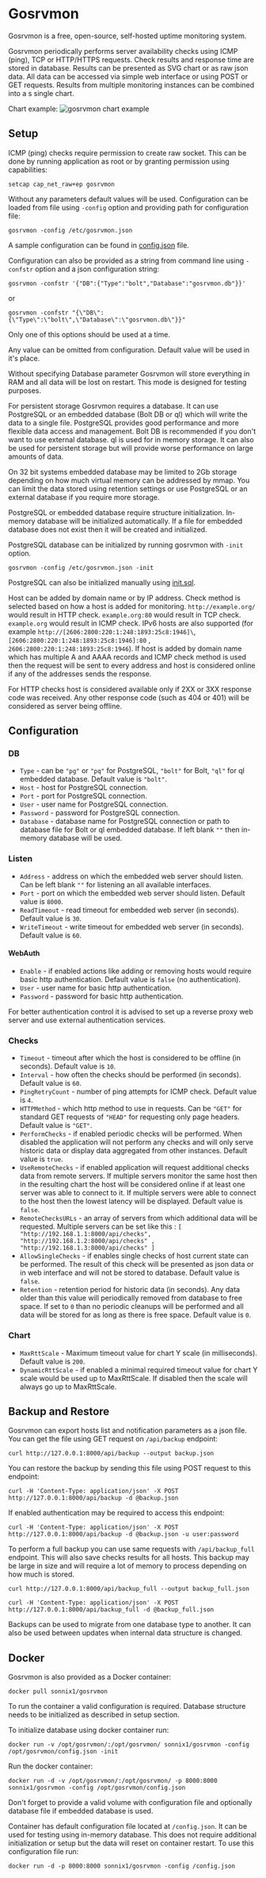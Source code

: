 # Gosrvmon

Gosrvmon is a free, open-source, self-hosted uptime monitoring system.

Gosrvmon periodically performs server availability checks using ICMP (ping), TCP or HTTP/HTTPS requests. Check results and response time are stored in database. Results can be presented as SVG chart or as raw json data. All data can be accessed via simple web interface or using POST or GET requests. Results from multiple monitoring instances can be combined into a s single chart.

Chart example:
![gosrvmon chart example](chart.svg)

## Setup

ICMP (ping) checks require permission to create raw socket. This can be done by running application as root or by granting permission using capabilities:

```
setcap cap_net_raw+ep gosrvmon
```

Without any parameters default values will be used. Configuration can be loaded from file using `-config` option and providing path for configuration file:

```
gosrvmon -config /etc/gosrvmon.json
```

A sample configuration can be found in [config.json](config.json) file.

Configuration can also be provided as a string from command line using `-confstr` option and a json configuration string:

```
gosrvmon -confstr '{"DB":{"Type":"bolt","Database":"gosrvmon.db"}}'
```

or

```
gosrvmon -confstr "{\"DB\":{\"Type\":\"bolt\",\"Database\":\"gosrvmon.db\"}}"
```

Only one of this options should be used at a time.

Any value can be omitted from configuration. Default value will be used in it's place.

Without specifying Database parameter Gosrvmon will store everything in RAM and all data will be lost on restart. This mode is designed for testing purposes.

For persistent storage Gosrvmon requires a database. It can use PostgreSQL or an embedded database (Bolt DB or ql) which will write the data to a single file.
PostgreSQL provides good performance and more flexible data access and management.
Bolt DB is recommended if you don't want to use external database.
ql is used for in memory storage. It can also be used for persistent storage but will provide worse performance on large amounts of data.

On 32 bit systems embedded database may be limited to 2Gb storage depending on how much virtual memory can be addressed by mmap. You can limit the data stored using retention settings or use PostgreSQL or an external database if you require more storage.

PostgreSQL or embedded database require structure initialization. In-memory database will be initialized automatically. If a file for embedded database does not exist then it will be created and initialized. 

PostgreSQL database can be initialized by running  gosrvmon with `-init` option.

```
gosrvmon -config /etc/gosrvmon.json -init
```

PostgreSQL can also be initialized manually using [init.sql](init.sql).

Host can be added by domain name or by IP address. Check method is selected based on how a host is added for monitoring. `http://example.org/` would result in HTTP check. `example.org:80` would result in TCP check. `example.org` would result in ICMP check. IPv6 hosts are also supported (for example `http://[2606:2800:220:1:248:1893:25c8:1946]\`, `[2606:2800:220:1:248:1893:25c8:1946]:80` , `2606:2800:220:1:248:1893:25c8:1946`). If host is added by domain name which has multiple A and AAAA records and ICMP check method is used then the request will be sent to every address and host is considered online if any of the addresses sends the response.

For HTTP checks host is considered available only if 2XX or 3XX response code was received. Any other response code (such as 404 or 401) will be considered as server being offline.

## Configuration

### DB
 * `Type` - can be `"pg"` or `"pq"` for PostgreSQL, `"bolt"` for Bolt, `"ql"` for ql embedded database. Default value is `"bolt"`.
 * `Host` - host for PostgreSQL connection.
 * `Port` - port for PostgreSQL connection.
 * `User` - user name for PostgreSQL connection.
 * `Password` - password for PostgreSQL connection.
 * `Database` - database name for PostgreSQL connection or path to database file for Bolt or ql embedded database. If left blank `""` then in-memory database will be used.
 
### Listen
 * `Address` - address on which the embedded web server should listen. Can be left blank `""` for listening an all available interfaces.
 * `Port` - port on which the embedded web server should listen. Default value is `8000`.
 * `ReadTimeout` - read timeout for embedded web server (in seconds). Default value is `30`.
 * `WriteTimeout` - write timeout for embedded web server (in seconds). Default value is `60`.

#### WebAuth
 * `Enable` - if enabled actions like adding or removing hosts would require basic http authentication. Default value is `false` (no authentication).
 * `User` - user name for basic http authentication.
 * `Password` - password for basic http authentication.

For better authentication control it is advised to set up a reverse proxy web server and use external authentication services.
 
### Checks
 * `Timeout` - timeout after which the host is considered to be offline (in seconds). Default value is `10`.
 * `Interval` - how often the checks should be performed (in seconds). Default value is `60`.
 * `PingRetryCount` - number of ping attempts for ICMP check. Default value is `4`.
 * `HTTPMethod` - which http method to use in requests. Can be `"GET"` for standard GET requests of `"HEAD"` for requesting only page headers. Default value is `"GET"`.
 * `PerformChecks` - if enabled periodic checks will be performed. When disabled the application will not perform any checks and will only serve historic data or display data aggregated from other instances. Default value is `true`.
 * `UseRemoteChecks` - if enabled application will request additional checks data from remote servers. If multiple servers monitor the same host then in the resulting chart the host will be considered online if at least one server was able to connect to it. If multiple servers were able to connect to the host then the lowest latency will be displayed. Default value is `false`.
 * `RemoteChecksURLs` - an array of servers from which additional data will be requested. Multiple servers can be set like this : `[ "http://192.168.1.1:8000/api/checks", "http://192.168.1.2:8000/api/checks" , "http://192.168.1.3:8000/api/checks" ]`
 * `AllowSingleChecks` - if enables single checks of host current state can be performed. The result of this check will be presented as json data or in web interface and will not be stored to database. Default value is `false`.
 * `Retention` - retention period for historic data (in seconds). Any data older than this value will periodically removed from database to free space. If set to `0` than no periodic cleanups will be performed and all data will be stored for as long as there is free space. Default value is `0`.

### Chart
 * `MaxRttScale` - Maximum timeout value for chart Y scale (in milliseconds). Default value is `200`.
 * `DynamicRttScale` - if enabled a minimal required timeout value for chart Y scale would be used up to MaxRttScale. If disabled then the scale will always go up to MaxRttScale.

## Backup and Restore

Gosrvmon can export hosts list and notification parameters as a json file. You can get the file using GET request on `/api/backup` endpoint:

```
curl http://127.0.0.1:8000/api/backup --output backup.json
```

You can restore the backup by sending this file using POST request to this endpoint:

```
curl -H 'Content-Type: application/json' -X POST http://127.0.0.1:8000/api/backup -d @backup.json
```

If enabled authentication may be required to access this endpoint:

```
curl -H 'Content-Type: application/json' -X POST http://127.0.0.1:8000/api/backup -d @backup.json -u user:password
```

To perform a full backup you can use same requests with `/api/backup_full` endpoint. This will also save checks results for all hosts.
This backup may be large in size and will require a lot of memory to process depending on how much is stored.

```
curl http://127.0.0.1:8000/api/backup_full --output backup_full.json
```

```
curl -H 'Content-Type: application/json' -X POST http://127.0.0.1:8000/api/backup_full -d @backup_full.json
```

Backups can be used to migrate from one database type to another. It can also be used between updates when internal data structure is changed.

## Docker

Gosrvmon is also provided as a Docker container:

```
docker pull sonnix1/gosrvmon
```

To run the container a valid configuration is required. Database structure needs to be initialized as described in setup section.

To initialize database using docker container run:

```
docker run -v /opt/gosrvmon/:/opt/gosrvmon/ sonnix1/gosrvmon -config /opt/gosrvmon/config.json -init
```

Run the docker container:

```
docker run -d -v /opt/gosrvmon/:/opt/gosrvmon/ -p 8000:8000 sonnix1/gosrvmon -config /opt/gosrvmon/config.json
```

Don't forget to provide a valid volume with configuration file and optionally database file if embedded database is used.

Container has default configuration file located at `/config.json`. It can be used for testing using in-memory database. This does not require additional initialization or setup but the data will reset on container restart. To use this configuration file run:

```
docker run -d -p 8000:8000 sonnix1/gosrvmon -config /config.json
```
